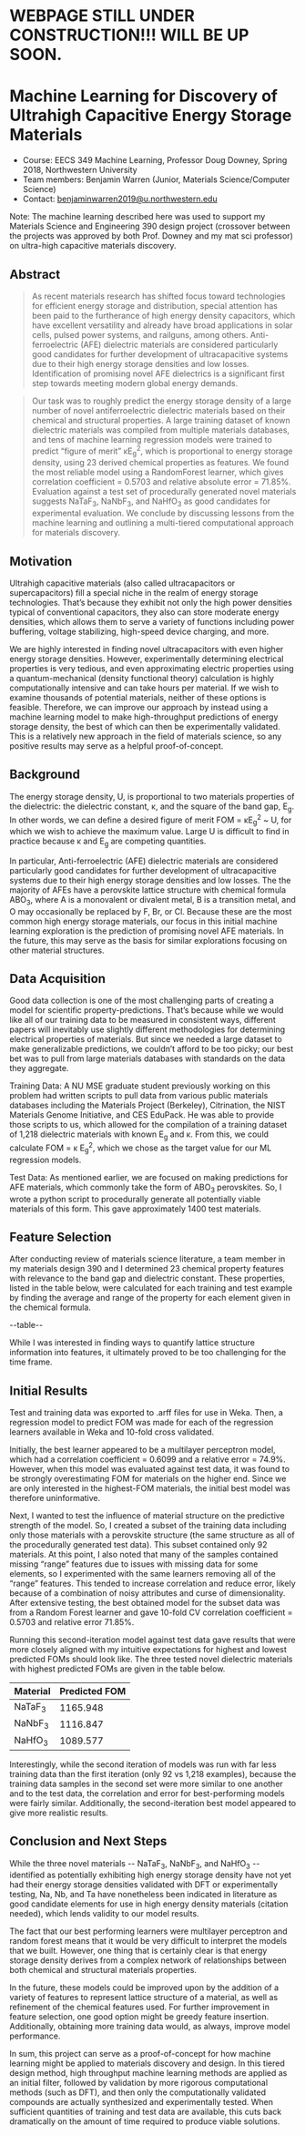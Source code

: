 # WEBPAGE STILL UNDER CONSTRUCTION!!! WILL BE UP SOON. 
# Machine Learning for Discovery of Ultrahigh Capacitive Energy Storage Materials

- Course: EECS 349 Machine Learning, Professor Doug Downey, Spring 2018, Northwestern University
- Team members: Benjamin Warren (Junior, Materials Science/Computer Science)
- Contact: benjaminwarren2019@u.northwestern.edu

Note: The machine learning described here was used to support my Materials Science and Engineering 390 design project (crossover between the projects was approved by both Prof. Downey and my mat sci professor) on ultra-high capacitive materials discovery.

## Abstract
> As recent materials research has shifted focus toward technologies for efficient energy storage and distribution, special attention has been paid to the furtherance of high energy density capacitors, which have excellent versatility and already have broad applications in solar cells, pulsed power systems, and railguns, among others. Anti-ferroelectric (AFE) dielectric materials are considered particularly good candidates for further development of ultracapacitive systems due to their high energy storage densities and low losses. Identification of promising novel AFE dielectrics is a significant first step towards meeting modern global energy demands.

> Our task was to roughly predict the energy storage density of a large number of novel antiferroelectric dielectric materials based on their chemical and structural properties. A large training dataset of known dielectric materials was compiled from multiple materials databases, and tens of machine learning regression models were trained to predict “figure of merit” κE<sub>g</sub><sup>2</sup>, which is proportional to energy storage density, using 23 derived chemical properties as features. We found the most reliable model using a RandomForest learner, which gives correlation coefficient = 0.5703 and relative absolute error = 71.85%. Evaluation against a test set of procedurally generated novel materials suggests NaTaF<sub>3</sub>, NaNbF<sub>3</sub>, and NaHfO<sub>3</sub> as good candidates for experimental evaluation. We conclude by discussing lessons from the machine learning and outlining a multi-tiered computational approach for materials discovery. 


## Motivation
Ultrahigh capacitive materials (also called ultracapacitors or supercapacitors) fill a special niche in the realm of energy storage technologies. That’s because they exhibit not only the high power densities typical of conventional capacitors, they also can store moderate energy densities, which allows them to serve a variety of functions including power buffering, voltage stabilizing, high-speed device charging, and more.

We are highly interested in finding novel ultracapacitors with even higher energy storage densities. However, experimentally determining electrical properties is very tedious, and even approximating electric properties using a quantum-mechanical (density functional theory) calculation is highly computationally intensive and can take hours per material. If we wish to examine thousands of potential materials, neither of these options is feasible. Therefore, we can improve our approach by instead using a machine learning model to make high-throughput predictions of energy storage density, the best of which can then be experimentally validated. This is a relatively new approach in the field of materials science, so any positive results may serve as a helpful proof-of-concept.

## Background
The energy storage density, U, is proportional to two materials properties of the dielectric: the dielectric constant, κ, and the square of the band gap, E<sub>g</sub>. In other words, we can define a desired figure of merit FOM = κE<sub>g</sub><sup>2</sup> ~ U, for which we wish to achieve the maximum value. Large U is difficult to find in practice because κ and E<sub>g</sub> are competing quantities.

In particular, Anti-ferroelectric (AFE) dielectric materials are considered particularly good candidates for further development of ultracapacitive systems due to their high energy storage densities and low losses. The the majority of AFEs have a perovskite lattice structure with chemical formula ABO<sub>3</sub>, where A is a monovalent or divalent metal, B is a transition metal, and O may occasionally be replaced by F, Br, or Cl. Because these are the most common high energy storage materials, our focus in this initial machine learning exploration is the prediction of promising novel AFE materials. In the future, this may serve as the basis for similar explorations focusing on other material structures.

## Data Acquisition
Good data collection is one of the most challenging parts of creating a model for scientific property-predictions. That’s because while we would like all of our training data to be measured in consistent ways, different papers will inevitably use slightly different methodologies for determining electrical properties of materials. But since we needed a large dataset to make generalizable predictions, we couldn’t afford to be too picky; our best bet was to pull from large materials databases with standards on the data they aggregate. 

Training Data: A NU MSE graduate student previously working on this problem had written scripts to pull data from various public materials databases including the Materials Project (Berkeley), Citrination, the NIST Materials Genome Initiative, and CES EduPack. He was able to provide those scripts to us, which allowed for the compilation of a training dataset of 1,218 dielectric materials with known E<sub>g</sub> and κ. From this, we could calculate FOM = κ E<sub>g</sub><sup>2</sup>, which we chose as the target value for our ML regression models.

Test Data: As mentioned earlier, we are focused on making predictions for AFE materials, which commonly take the form of ABO<sub>3</sub> perovskites. So, I wrote a python script to procedurally generate all potentially viable materials of this form. This gave approximately 1400 test materials.

## Feature Selection
After conducting review of materials science literature, a team member in my materials design 390 and I determined 23 chemical property features with relevance to the band gap and dielectric constant. These properties, listed in the table below, were calculated for each training and test example by finding the average and range of the property for each element given in the chemical formula.

--table--

While I was interested in finding ways to quantify lattice structure information into features, it ultimately proved to be too challenging for the time frame.

## Initial Results
Test and training data was exported to .arff files for use in Weka. Then, a regression model to predict FOM was made for each of the regression learners available in Weka and 10-fold cross validated. 

Initially, the best learner appeared to be a multilayer perceptron model, which had a correlation coefficient = 0.6099 and a relative error = 74.9%. However, when this model was evaluated against test data, it was found to be strongly overestimating FOM for materials on the higher end. Since we are only interested in the highest-FOM materials, the initial best model was therefore uninformative. 

Next, I wanted to test the influence of material structure on the predictive strength of the model. So, I created a subset of the training data including only those materials with a perovskite structure (the same structure as all of the procedurally generated test data). This subset contained only 92 materials. At this point, I also noted that many of the samples contained missing “range” features due to issues with missing data for some elements, so I experimented with the same learners removing all of the “range” features. This tended to increase correlation and reduce error, likely because of a combination of noisy attributes and curse of dimensionality. After extensive testing, the best obtained model for the subset data was from a Random Forest learner and gave 10-fold CV correlation coefficient = 0.5703 and relative error 71.85%. 

Running this second-iteration model against test data gave results that were more closely aligned with my intuitive expectations for highest and lowest predicted FOMs should look like. The three tested novel dielectric materials with highest predicted FOMs are given in the table below. 

| Material | Predicted FOM |
|----------|---------------|
| NaTaF<sub>3</sub>   | 1165.948      |
| NaNbF<sub>3</sub>   | 1116.847      |
| NaHfO<sub>3</sub>   | 1089.577      |

Interestingly, while the second iteration of models was run with far less training data than the first iteration (only 92 vs 1,218 examples), because the training data samples in the second set were more similar to one another and to the test data, the correlation and error for best-performing models were fairly similar. Additionally, the second-iteration best model appeared to give more realistic results. 

## Conclusion and Next Steps
While the three novel materials -- NaTaF<sub>3</sub>,  NaNbF<sub>3</sub>, and NaHfO<sub>3</sub> -- identified as potentially exhibiting high energy storage density have not yet had their energy storage densities validated with DFT or experimentally testing, Na, Nb, and Ta have nonetheless been indicated in literature as good candidate elements for use in high energy density materials (citation needed), which lends validity to our model results.

The fact that our best performing learners were multilayer perceptron and random forest means that it would be very difficult to interpret the models that we built. However, one thing that is certainly clear is that energy storage density derives from a complex network of relationships between both chemical and structural materials properties.

In the future, these models could be improved upon by the addition of a variety of features to represent lattice structure of a material, as well as refinement of the chemical features used. For further improvement in feature selection, one good option might be greedy feature insertion. Additionally, obtaining more training data would, as always, improve model performance. 

In sum, this project can serve as a proof-of-concept for how machine learning might be applied to materials discovery and design. In this tiered design method, high throughput machine learning methods are applied as an initial filter, followed by validation by more rigorous computational methods (such as DFT), and then only the computationally validated compounds are actually synthesized and experimentally tested. When sufficient quantities of training and test data are available, this cuts back dramatically on the amount of time required to produce viable solutions.
